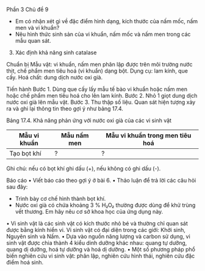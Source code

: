 Phần 3
Chủ đề 9

- Em có nhận xét gì về đặc điểm hình dạng, kích thước của nấm mốc, nấm men và vi khuẩn?
- Nêu hình thức sinh sản của vi khuẩn, nấm mốc và nấm men trong các mẫu quan sát.

3. Xác định khả năng sinh catalase

Chuẩn bị
Mẫu vật: vi khuẩn, nấm men phân lập được trên môi trường nước thịt, chế phẩm men tiêu hoá (vi khuẩn) dạng bột.
Dụng cụ: lam kính, que cấy.
Hoá chất: dung dịch nước oxi già.

Tiến hành
Bước 1. Dùng que cấy lấy mẫu tế bào vi khuẩn hoặc nấm men hoặc chế phẩm men tiêu hoá cho lên lam kính.
Bước 2. Nhỏ 1 giọt dung dịch nước oxi già lên mẫu vật.
Bước 3. Thu thập số liệu.
Quan sát hiện tượng xảy ra và ghi lại thông tin theo gợi ý như bảng 17.4.

Bảng 17.4. Khả năng phản ứng với nước oxi già của các vi sinh vật

| Mẫu vi khuẩn | Mẫu nấm men | Mẫu vi khuẩn trong men tiêu hoá |
|---------------|--------------|----------------------------------|
| Tạo bọt khí   |      ?       |               ?                  |

Ghi chú: nếu có bọt khí ghi dấu (+), nếu không có ghi dấu (-).

Báo cáo
• Viết báo cáo theo gợi ý ở bài 6.
• Thảo luận để trả lời các câu hỏi sau đây:
- Trình bày cơ chế hình thành bọt khí.
- Nước oxi già có chứa khoảng 3 % H₂O₂ thường được dùng để khử trùng vết thương. Em hãy nêu cơ sở khoa học của ứng dụng này.

• Vi sinh vật là các sinh vật có kích thước nhỏ bé và thường chỉ quan sát được bằng kính hiển vi. Vi sinh vật có đại diện trong các giới: Khởi sinh, Nguyên sinh và Nấm.
• Dựa vào nguồn năng lượng và carbon sử dụng, vi sinh vật được chia thành 4 kiểu dinh dưỡng khác nhau: quang tự dưỡng, quang dị dưỡng, hoá tự dưỡng và hoá dị dưỡng.
• Một số phương pháp phổ biến nghiên cứu vi sinh vật: phân lập, nghiên cứu hình thái, nghiên cứu đặc điểm hoá sinh.